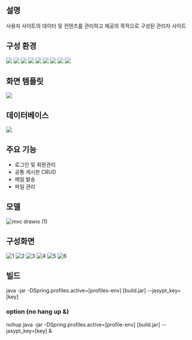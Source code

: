 ## 설명
사용자 사이트의 데이터 및 컨텐츠를 관리하고 제공의 목적으로 구성된 관리자 사이트

## 구성 환경
<img src="https://img.shields.io/badge/JAVA-007396?style=flat-square&logo=java&logoColor=white"> <img src="https://img.shields.io/badge/Spring Boot-6DB33F?style=flat-square&logo=SpringBoot&logoColor=white"> <img src="https://img.shields.io/badge/Javascript-F7DF1E?style=flat-square&logo=javascript&logoColor=black"> <img src="https://img.shields.io/badge/Jquery-0769AD?style=flat-square&logo=jquery&logoColor=white"> <img src="https://img.shields.io/badge/Bootstrap-7952B3?style=flat-square&logo=Bootstrap&logoColor=white"> <img src="https://img.shields.io/badge/Github-181717?style=flat-square&logo=github&logoColor=white"> <img src="https://img.shields.io/badge/Linux-FCC624?style=flat-square&logo=linux&logoColor=black"> <img src="https://img.shields.io/badge/AWS-232F3E?style=flat-square&logo=Amazon AWS&logoColor=white"> <img src="https://img.shields.io/badge/Apache Tomcat-F8DC75?style=flat-square&logo=apachetomcat&logoColor=white">

## 화면 템플릿
<img src="https://img.shields.io/badge/Thymeleaf-005F0F?style=flat-square&logo=Thymeleaf&logoColor=white">

## 데이터베이스
<img src="https://img.shields.io/badge/MariaDB-003545?style=flat-square&logo=mariaDB&logoColor=white">

## 주요 기능
- 로그인 및 회원관리
- 공통 게시판 CRUD
- 메일 발송
- 파일 관리

## 모델
![mvc drawio (1)](https://user-images.githubusercontent.com/13326651/196028715-41151f07-2881-400f-8547-a740b26e8541.png)

## 구성화면
![1](https://user-images.githubusercontent.com/94291819/195983010-6cb4afab-b036-46c0-bb5c-6f519a3e0a07.PNG)
![2](https://user-images.githubusercontent.com/94291819/195983012-89fbe727-c481-4d2f-9452-0cedaa86b1b8.PNG)
![3](https://user-images.githubusercontent.com/94291819/195983014-76836125-5c5a-4bae-9ab0-be3c9cca0498.PNG)
![4](https://user-images.githubusercontent.com/94291819/195983015-c6474d1c-000e-4e49-8f75-f702966b132c.PNG)
![5](https://user-images.githubusercontent.com/94291819/195983016-11fec11d-fe6c-4990-8ad2-560ef7f56012.PNG)
![6](https://user-images.githubusercontent.com/94291819/195983074-360d3b4f-03bd-4d5d-988f-b45d1836de69.PNG)

## 빌드
java -jar -DSpring.profiles.active=[profiles-env] [build.jar] --jasypt_key=[key]

### option (no hang up &)
nohup java -jar -DSpring.profiles.active=[profile-env] [build.jar] --jasypt_key=[key] &
